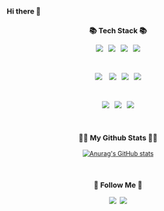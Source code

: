 ### Hi there 👋

<h3 align="center">📚 Tech Stack 📚</h3>
<div align="center">
  
  <img src = "https://img.shields.io/badge/-Adobe XD-FF61F6?style=for-the-badge&logo=Adobe XD&logoColor=white">&nbsp;&nbsp;
  <img src = "https://img.shields.io/badge/-Adobe Photoshop-31A8FF?style=for-the-badge&logo=Adobe Photoshop&logoColor=white">&nbsp;&nbsp;
  <img src = "https://img.shields.io/badge/-Adobe Illustrator-FF9A00?style=for-the-badge&logo=Adobe Illustrator&logoColor=white">&nbsp;&nbsp;
  <img src = "https://img.shields.io/badge/-Figma-F24E1E?style=for-the-badge&logo=Figma&logoColor=white">
  
  <br>
  
  <img src = "https://img.shields.io/badge/-HTML5-F05032?style=for-the-badge&logo=html5&logoColor=white"> &nbsp;&nbsp;
  <img src = "https://img.shields.io/badge/-CSS3-007ACC?style=for-the-badge&logo=css3">&nbsp;&nbsp;
  <img src = "https://img.shields.io/badge/SASS-cc6699.svg?&style=for-the-badge&logo=Sass&logoColor=white"/>&nbsp;&nbsp;
  <img src = "https://img.shields.io/badge/-Bootstrap-7952B3?style=for-the-badge&logo=Bootstrap&logoColor=white">
  
  <br>
  
  <img src = "https://img.shields.io/badge/-jQueryr-0769AD?style=for-the-badge&logo=jQuery&logoColor=white">&nbsp;&nbsp;
  <img src = "https://img.shields.io/badge/-JavaScript-%23F7DF1C?style=for-the-badge&logo=javascript&logoColor=000000&labelColor=%23F7DF1C&color=%23FFCE5A">&nbsp;&nbsp;
  <img src = "https://img.shields.io/badge/react%20-%2300D9FF.svg?&style=for-the-badge&logo=react&logoColor=white" />
  
</div>

<br>
<h3 align="center">👩‍💻 My Github Stats 👩‍💻</h3>
<div align="center">

[![Anurag's GitHub stats](https://github-readme-stats.vercel.app/api?username=hyeinisfree&hide_title=true&show_icons=true&include_all_commits=true&disable_animations=true&theme=vue)](https://github.com/anuraghazra/github-readme-stats)
</div>

<br>
<h3 align="center">🌈 Follow Me 🌈</h3>
<p align="center">
  <a href="https://www.instagram.com/si_______ni/"><img src="https://img.shields.io/badge/Instagram-E4405F?style=flat-square&logo=Instagram&logoColor=white&link=https://www.instagram.com/si_______ni/"/></a>&nbsp
  <a href="mailto:tlsgml656@gmail.com"><img src="https://img.shields.io/badge/Gmail-d14836?style=flat-square&logo=Gmail&logoColor=white&link=tlsgml656@gmail.com"/></a>
</p>
